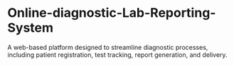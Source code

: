 # Online-diagnostic-Lab-Reporting-System
A web-based platform designed to streamline diagnostic processes, including patient registration, test tracking, report generation, and delivery.
